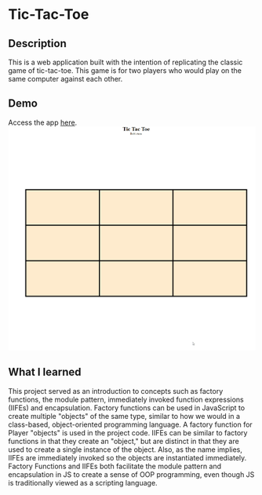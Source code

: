 # Tic-Tac-Toe
## Description
This is a web application built with the intention of replicating the classic
game of tic-tac-toe. This game is for two players who would play on the same
computer against each other.

## Demo
Access the app [here](https://alansimon816.github.io/Tic-Tac-Toe/).
![demo](Animation.gif)

## What I learned
This project served as an introduction to
concepts such as factory functions, the module pattern, immediately invoked
function expressions (IIFEs) and encapsulation. Factory functions can be used in JavaScript to create multiple "objects" of the 
same type, similar to how we would in a class-based, object-oriented programming language. A factory function for Player "objects" is used in the project code. 
IIFEs can be similar to factory functions in that they create an "object," but 
are distinct in that they are used to create a single instance of the object. 
Also, as the name implies, IIFEs are immediately invoked so the objects are instantiated immediately. Factory Functions and IIFEs both facilitate the
module pattern and encapsulation in JS to create a sense of OOP programming,
even though JS is traditionally viewed as a scripting language.

